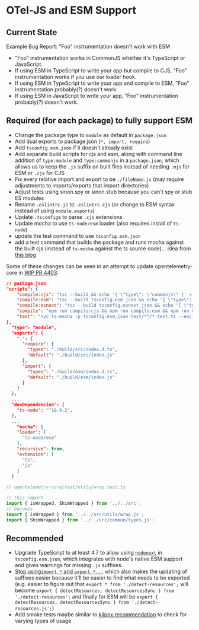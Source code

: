# OTel-JS and ESM Support

## Current State

Example Bug Report: "Foo" instrumentation doesn't work with ESM

- "Foo" instrumentation works in CommonJS whether it's TypeScript or JavaScript.
- If using ESM in TypeScript to write your app but compile to CJS, "Foo" instrumentation works if you use our loader hook.
- If using ESM in TypeScript to write your app and compile to ESM, "Foo" instrumentation probably(?) doesn't work.
- If using ESM in JavaScript to write your app, "Foo" instrumentation probably(?) doesn't work.

## Required (for each package) to fully support ESM

- Change the package type to `module` as default in `package.json`
- Add dual exports to package.json (`*, import, require`)
- Add `tsconfig.esm.json` if it doesn't already exist
- Add separate build scripts for cjs and esm, along with command line addition of `type:module` and `type:commonjs` in a `package.json`, which allows us to keep the `.js` suffix on built files instead of needing `.mjs` for ESM or `.cjs` for CJS
- Fix every relative import and export to be `./fileName.js` (may require adjustments to imports/exports that import directories)
- Adjust tests using sinon.spy or sinon.stub because you can't spy or stub ES modules
- Rename `.eslintrc.js` to `.eslintrc.cjs` (or change to ESM syntax instead of using `module.exports`)
- Update `.tsconfig`s to parse `.cjs` extensions
- Update mocha to use `ts-node/esm` loader (also requires install of `ts-node`)
- update the test command to use `tsconfig.esm.json`
- add a test command that builds the package and runs mocha against the built cjs (instead of `ts-mocha` against the ts source code)... idea from [this blog](https://evertpot.com/universal-commonjs-esm-typescript-packages/)

Some of these changes can be seen in an attempt to update opentelemetry-core in [WIP PR 4403](https://github.com/open-telemetry/opentelemetry-js/pull/4403/files):

```json
// package.json
"scripts": {
    "compile:cjs": "tsc --build && echo '{ \"type\": \"commonjs\" }' > build/src/package.json",
    "compile:esm": "tsc --build tsconfig.esm.json && echo '{ \"type\": \"module\" }' > build/esm/package.json",
    "compile:esnext": "tsc --build tsconfig.esnext.json && echo '{ \"type\": \"module\" }' > build/esnext/package.json",
    "compile": "npm run compile:cjs && npm run compile:esm && npm run compile:esnext",
    "test": "nyc ts-mocha -p tsconfig.esm.json test/**/*.test.ts --exclude 'test/platform/browser/**/*.ts'",
},
  "type": "module",
  "exports": {
    ".": {
      "require": {
        "types": "./build/src/index.d.ts",
        "default": "./build/src/index.js"
      },
      "import": {
        "types": "./build/esm/index.d.ts",
        "default": "./build/esm/index.js"
      }
    }
  },
  ...
  "devDependencies": {
    "ts-node": "^10.9.2",
  },
  ...
    "mocha": {
    "loader": [
      "ts-node/esm"
    ],
    "recursive": true,
    "extension": [
      "ts",
      "js"
    ]
  }
```

```ts
// opentelemetry-core/test/utils/wrap.test.ts

// this import
import { isWrapped, ShimWrapped } from '../../src';
// becomes
import { isWrapped } from '../../src/utils/wrap.js';
import { ShimWrapped } from '../../src/common/types.js';
```

## Recommended

- Upgrade TypeScript to at least 4.7 to allow using [`nodenext`](https://www.typescriptlang.org/tsconfig#node16nodenext) in `tsconfig.esm.json`, which integrates with node's native ESM support and gives warnings for missing `.js` suffixes.
- [Stop using`import *` and `export *...`](https://github.com/open-telemetry/opentelemetry-js/issues/4186) which also makes the updating of suffixes easier because it'll be easier to find what needs to be exported (e.g. easier to figure out that `export * from './detect-resources';` will become `export { detectResources, detectResourcesSync } from './detect-resources';` and finally for ESM will be `export { detectResources, detectResourcesSync } from './detect-resources.js';`)
- Add smoke tests maybe similar to [klippx recommendation](https://github.com/klippx/mappersmith-consumer) to check for varying types of usage
